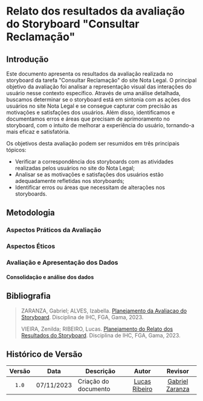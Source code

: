 # Relato dos resultados da avaliação do Storyboard "Consultar Reclamação"

## Introdução

Este documento apresenta os resultados da avaliação realizada no storyboard da tarefa "Consultar Reclamação" do site Nota Legal. O principal objetivo da avaliação foi analisar a representação visual das interações do usuário nesse contexto específico. Através de uma análise detalhada, buscamos determinar se o storyboard está em sintonia com as ações dos usuários no site Nota Legal e se consegue capturar com precisão as motivações e satisfações dos usuários. Além disso, identificamos e documentamos erros e áreas que precisam de aprimoramento no storyboard, com o intuito de melhorar a experiência do usuário, tornando-a mais eficaz e satisfatória.

Os objetivos desta avaliação podem ser resumidos em três principais tópicos:

* Verificar a correspondência dos storyboards com as atividades realizadas pelos usuários no site do Nota Legal;
* Analisar se as motivações e satisfações dos usuários estão adequadamente refletidas nos storyboards;
* Identificar erros ou áreas que necessitam de alterações nos storyboards.

## Metodologia

### Aspectos Práticos da Avaliação

### Aspectos Éticos

### Avaliação e Apresentação dos Dados

#### Consolidação e análise dos dados

## Bibliografia

> ZARANZA, Gabriel; ALVES, Izabella. [Planejamento da Avaliacao do Storyboard](https://github.com/Interacao-Humano-Computador/2023.2-NotaLegal/blob/main/docs/design-avaliacao-desenvolvimento/planejamento-avaliacao-storyboard.md). Disciplina de IHC, FGA, Gama, 2023.
>
> VIEIRA, Zenilda; RIBEIRO, Lucas. [Planejamento do Relato dos Resultados do Storyboard](https://github.com/Interacao-Humano-Computador/2023.2-NotaLegal/blob/main/docs/design-avaliacao-desenvolvimento/planejamento-relato_storyboard.md#planejamento-do-relato-dos-resultados-da-avalia%C3%A7%C3%A3o-do-storyboard). Disciplina de IHC, FGA, Gama, 2023.
> 

## Histórico de Versão

| Versão | Data       | Descrição            |                       Autor                        |                     Revisor                      |
| :----: | ---------- | -------------------- | :------------------------------------------------: | :----------------------------------------------: |
| `1.0`  | 07/11/2023 | Criação do documento |  [Lucas Ribeiro](https://github.com/lucassouzs)    | [Gabriel Zaranza](https://github.com/GZaranza) |
